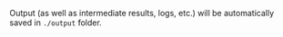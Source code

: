 Output (as well as intermediate results, logs, etc.) will be automatically saved in `./output` folder.